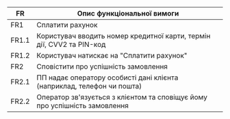 |  FR  |               Опис функціональної вимоги               |
|  --  | ------------------------------------------------------ |
| FR1 | Сплатити рахунок |
| FR1.1 | Користувач вводить номер кредитної карти, термін дії, CVV2 та PIN-код |
| FR1.2 | Користувач натискає на "Сплатити рахунок" |
| FR2 | Сповістити про успішність замовлення | 
| FR2.1 | ПП надає оператору особисті дані клієнта (наприклад, телефон чи пошта) |
| FR2.2 | Оператор зв'язується з клієнтом та сповіщує йому про успішність замовлення |
